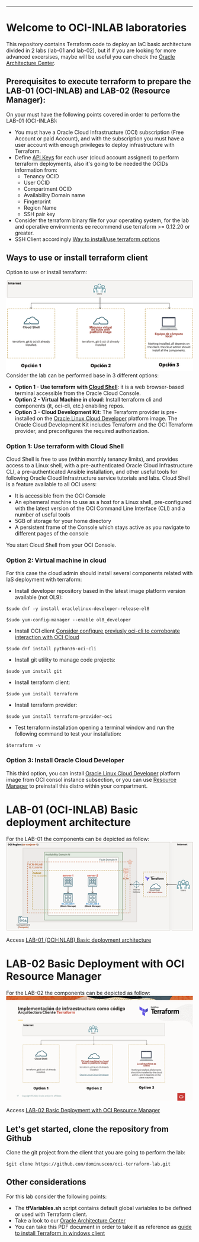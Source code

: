 ---
# Welcome to OCI-INLAB laboratories
This repository contains Terraform code to deploy an IaC basic architecture divided in 2 labs (lab-01 and lab-02), but if if you are looking for more advanced excersises, maybe will be useful you
can check the [Oracle Architecture Center](https://docs.oracle.com/solutions/?q=terraform&cType=reference-architectures&sort=date-desc&lang=en).

## Prerequisites to execute terraform to prepare the LAB-01 (OCI-INLAB) and LAB-02 (Resource Manager):
On your must have the following points covered in order to perform the LAB-01 (OCI-INLAB):
* You must have a Oracle Cloud Infrastructure (OCI) subscription (Free Account or paid Account), and with the subscription you must have a user account with enough privileges to deploy infrastructure with Terraform.
* Define [API Keys](https://docs.oracle.com/en-us/iaas/Content/API/Concepts/apisigningkey.htm) for each user (cloud account assigned) to perform terraform deployments, also it's going to be needed the OCIDs information from:
  - Tenancy OCID
  - User OCID
  - Compartment OCID
  - Availability Domain name
  - Fingerprint
  - Region Name
  - SSH pair key   
* Consider the terraform binary file for your operating system, for the lab and operative environments ee recommend use terraform >= 0.12.20 or greater.
* SSH Client accordingly [Way to install/use terraform options](#ways-to-use-install-or-install-terraform-client) 


## Ways to use or install terraform client
Option to use or install terraform:

![Image title](img/option-install.png)
Consider the lab can be performed base in 3 different options:
* **Option 1 - Use terraform with [Cloud Shell](https://docs.oracle.com/en-us/iaas/Content/API/Concepts/cloudshellintro.htm)**: it is a web browser-based terminal accessible from the Oracle Cloud Console. 
* **Option 2 - Virtual Machine in cloud**: Install terraform cli and components (it, oci-cli, etc.) enabiling repos.
* **Option 3 - Cloud Development Kit**: The Terraform provider is pre-installed on the [Oracle Linux Cloud Developer](https://docs.oracle.com/en-us/iaas/oracle-linux/developer/index.htm) platform image. The Oracle Cloud Development Kit includes Terraform and the OCI Terraform provider, and preconfigures the required authorization.

### Option 1: Use terraform with Cloud Shell 
Cloud Shell is free to use (within monthly tenancy limits), and provides access to a Linux shell, with a pre-authenticated Oracle Cloud Infrastructure CLI, a pre-authenticated Ansible installation, and other useful tools for following Oracle Cloud Infrastructure service tutorials and labs. Cloud Shell is a feature available to all OCI users:
- It is accessible from the OCI Console
- An ephemeral machine to use as a host for a Linux shell, pre-configured with the latest version of the OCI Command Line Interface (CLI) and a number of useful tools
- 5GB of storage for your home directory
- A persistent frame of the Console which stays active as you navigate to different pages of the console

You start Cloud Shell from your OCI Console.
 
### Option 2: Virtual machine in cloud
For this case the cloud admin should install several components related with IaS deployment with terraform:

* Install developer repository based in the latest image platform version available (not OL9):
```
$sudo dnf -y install oraclelinux-developer-release-el8
```
```
$sudo yum-config-manager --enable ol8_developer
```
* Install OCI client [Consider configure previusly oci-cli to corroborate interaction with OCI Cloud](https://docs.oracle.com/en-us/iaas/Content/API/Concepts/cliconcepts.htm)
```
$sudo dnf install python36-oci-cli
```

* Install git utility to manage code projects:
```
$sudo yum install git
```

* Install terraform client:
```
$sudo yum install terraform
```
* Install terraform provider:
```
$sudo yum install terraform-provider-oci
```	
* Test terraform installation opening a terminal window and run the following command to test your installation:
```
$terraform -v
```

### Option 3: Install Oracle Cloud Developer
This third option, you can install [Oracle Linux Cloud Developer](https://docs.oracle.com/en-us/iaas/oracle-linux/developer/index.htm) platform image from OCI consol instance subsection, or you can use [Resource Manager](https://docs.oracle.com/en-us/iaas/Content/ResourceManager/Tasks/devtools.htm) to preinstall this distro within your compartment. 

# LAB-01 (OCI-INLAB) Basic deployment architecture
For the LAB-01 the components can be depicted as follow:
![Image title](img/OCI-INLAB-01.png)

Access [LAB-01 (OCI-INLAB) Basic deployment architecture](https://github.com/dominusceo/oci-terraform-lab/tree/main/lab-01)

# LAB-02 Basic Deployment with OCI Resource Manager
For the LAB-02 the components can be depicted as follow:
![Image title](img/OCI-INLAB-02.png)

Access [LAB-02 Basic Deployment with OCI Resource Manager](https://github.com/dominusceo/oci-terraform-lab/tree/main/lab-02)
## Let's get started, clone the repository from Github
Clone the git project from the client that you are going to perform the lab:
```
$git clone https://github.com/dominusceo/oci-terraform-lab.git
```
## Other considerations
For this lab consider the following points:
- The **tfVariables.sh** script contains default global variables to be defined or used with Terraform client.
- Take a look to our [Oracle Architecture Center](https://docs.oracle.com/solutions/?q=terraform&cType=reference-architectures&sort=date-desc&lang=en)
- You can take this PDF document in order to take it as reference as [guide to install Terraform in windows client](choco_install-terraform.pdf)
